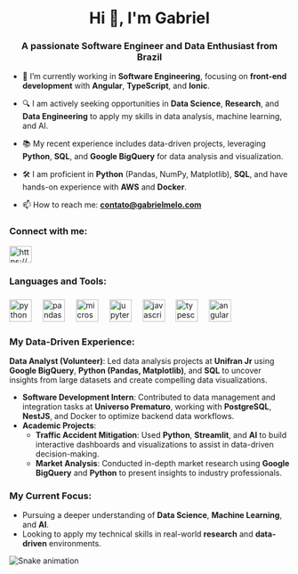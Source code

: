 <h1 align="center">Hi 👋, I'm Gabriel</h1>
<h3 align="center">A passionate Software Engineer and Data Enthusiast from Brazil</h3>

- 🌱 I’m currently working in **Software Engineering**, focusing on **front-end development** with **Angular**, **TypeScript**, and **Ionic**.
- 🔍 I am actively seeking opportunities in **Data Science**, **Research**, and **Data Engineering** to apply my skills in data analysis, machine learning, and AI.
- 📚 My recent experience includes data-driven projects, leveraging **Python**, **SQL**, and **Google BigQuery** for data analysis and visualization.
- 🛠️ I am proficient in **Python** (Pandas, NumPy, Matplotlib), **SQL**, and have hands-on experience with **AWS** and **Docker**.
  
- 📫 How to reach me: **contato@gabrielmelo.com**

<h3 align="left">Connect with me:</h3>
<p align="left">
<a href="https://linkedin.com/in/gabriellmelo/" target="blank"><img align="center" src="https://raw.githubusercontent.com/rahuldkjain/github-profile-readme-generator/master/src/images/icons/Social/linked-in-alt.svg" alt="https://www.linkedin.com/in/gabriellmelo/" height="30" width="40" /></a>
</p>

<h3 align="left">Languages and Tools:</h3>

###

<div align="left">
  <img src="https://cdn.jsdelivr.net/gh/devicons/devicon/icons/python/python-original.svg" height="40" alt="python logo"  />
  <img width="12" />
  <img src="https://cdn.jsdelivr.net/gh/devicons/devicon/icons/pandas/pandas-original.svg" height="40" alt="pandas logo"  />
  <img width="12" />
  <img src="https://cdn.jsdelivr.net/gh/devicons/devicon/icons/microsoftsqlserver/microsoftsqlserver-plain.svg" height="40" alt="microsoftsqlserver logo"  />
  <img width="12" />
  <img src="https://cdn.jsdelivr.net/gh/devicons/devicon/icons/jupyter/jupyter-original.svg" height="40" alt="jupyter logo"  />
  <img width="12" />
  <img src="https://cdn.jsdelivr.net/gh/devicons/devicon/icons/javascript/javascript-original.svg" height="40" alt="javascript logo"  />
  <img width="12" />
  <img src="https://cdn.jsdelivr.net/gh/devicons/devicon/icons/typescript/typescript-original.svg" height="40" alt="typescript logo"  />
  <img width="12" />
  <img src="https://cdn.jsdelivr.net/gh/devicons/devicon/icons/angularjs/angularjs-original.svg" height="40" alt="angularjs logo"  />
</div>

###

<h3 align="left">My Data-Driven Experience:</h3>

**Data Analyst (Volunteer)**: Led data analysis projects at **Unifran Jr** using **Google BigQuery**, **Python (Pandas, Matplotlib)**, and **SQL** to uncover insights from large datasets and create compelling data visualizations.
- **Software Development Intern**: Contributed to data management and integration tasks at **Universo Prematuro**, working with **PostgreSQL**, **NestJS**, and Docker to optimize backend data workflows.
- **Academic Projects**: 
  - **Traffic Accident Mitigation**: Used **Python**, **Streamlit**, and **AI** to build interactive dashboards and visualizations to assist in data-driven decision-making.
  - **Market Analysis**: Conducted in-depth market research using **Google BigQuery** and **Python** to present insights to industry professionals.
  
<h3 align="left">My Current Focus:</h3>

- Pursuing a deeper understanding of **Data Science**, **Machine Learning**, and **AI**.
- Looking to apply my technical skills in real-world **research** and **data-driven** environments.

<img src="https://raw.githubusercontent.com/gabriellmelo/gabriellmelo/output/snake.svg" alt="Snake animation" />

###
